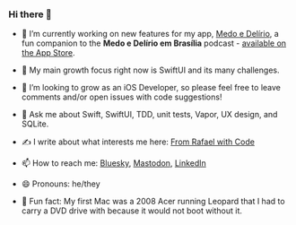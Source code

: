 ### Hi there 👋

- 🔭 I’m currently working on new features for my app, [Medo e Delírio](https://github.com/rafaelclaycon/MedoDelirioBrasilia), a fun companion to the **Medo e Delírio em Brasília** podcast - [available on the App Store](https://apps.apple.com/br/app/medo-e-del%C3%ADrio/id1625199878).

- 🌱 My main growth focus right now is SwiftUI and its many challenges.

- 🤔 I’m looking to grow as an iOS Developer, so please feel free to leave comments and/or open issues with code suggestions!

- 💬 Ask me about Swift, SwiftUI, TDD, unit tests, Vapor, UX design, and SQLite.

- ✍️ I write about what interests me here: [From Rafael with Code](https://from-rafael-with-code.ghost.io/)

- 📫 How to reach me: [Bluesky](https://bsky.app/profile/rafaelschmitt.bsky.social), [Mastodon](https://toot.wales/@mitt_rafael), [LinkedIn](https://www.linkedin.com/in/rafaelschmitt/)

- 😄 Pronouns: he/they

- 🎲 Fun fact: My first Mac was a 2008 Acer running Leopard that I had to carry a DVD drive with because it would not boot without it.
